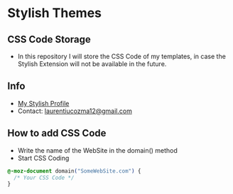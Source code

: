 # Stylish Themes

## CSS Code Storage

- In this repository I will store the CSS Code of my templates, in case the Stylish Extension will not be available in the future.

## Info

- [My Stylish Profile](https://userstyles.org/user-profile/3767261)
- Contact: laurentiucozma12@gmail.com

## How to add CSS Code

- Write the name of the WebSite in the domain() method
- Start CSS Coding

```css
@-moz-document domain("SomeWebSite.com") {
  /* Your CSS Code */
}
```
